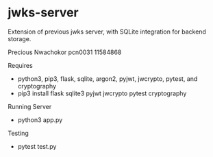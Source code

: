 # jwks-server
Extension of previous jwks server, with SQLite integration for backend storage.

Precious Nwachokor pcn0031
11584868

Requires
- python3, pip3, flask, sqlite, argon2, pyjwt, jwcrypto, pytest, and cryptography
- pip3 install flask sqlite3 pyjwt jwcrypto pytest cryptography


Running Server
- python3 app.py

Testing
- pytest test.py
